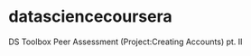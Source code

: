 datasciencecoursera
===================

DS Toolbox Peer Assessment (Project:Creating Accounts) pt. II
